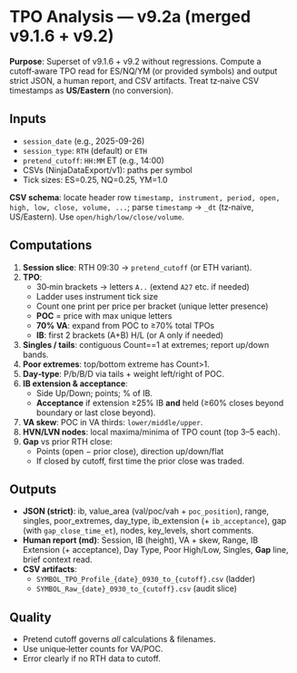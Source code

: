 # TPO Analysis — v9.2a (merged v9.1.6 + v9.2)

**Purpose**: Superset of v9.1.6 + v9.2 without regressions. Compute a cutoff‑aware TPO read for ES/NQ/YM (or provided symbols) and output strict JSON, a human report, and CSV artifacts. Treat tz‑naive CSV timestamps as **US/Eastern** (no conversion).

## Inputs
- `session_date` (e.g., 2025-09-26)
- `session_type`: `RTH` (default) or `ETH`
- `pretend_cutoff`: `HH:MM` ET (e.g., 14:00)
- CSVs (NinjaDataExport/v1): paths per symbol
- Tick sizes: ES=0.25, NQ=0.25, YM=1.0

**CSV schema**: locate header row `timestamp, instrument, period, open, high, low, close, volume, ...`; parse `timestamp` → `_dt` (tz‑naive, US/Eastern). Use `open/high/low/close/volume`.

## Computations
1) **Session slice**: RTH 09:30 → `pretend_cutoff` (or ETH variant).
2) **TPO**:
   - 30‑min brackets → letters `A..` (extend `A27` etc. if needed)
   - Ladder uses instrument tick size
   - Count one print per price per bracket (unique letter presence)
   - **POC** = price with max unique letters
   - **70% VA**: expand from POC to ≥70% total TPOs
   - **IB**: first 2 brackets (A+B) H/L (or A only if needed)
3) **Singles / tails**: contiguous Count==1 at extremes; report up/down bands.
4) **Poor extremes**: top/bottom extreme has Count>1.
5) **Day‑type**: P/b/B/D via tails + weight left/right of POC.
6) **IB extension & acceptance**:
   - Side Up/Down; points; % of IB.
   - **Acceptance** if extension ≥25% IB **and** held (≥60% closes beyond boundary or last close beyond).
7) **VA skew**: POC in VA thirds: `lower/middle/upper`.
8) **HVN/LVN nodes**: local maxima/minima of TPO count (top 3–5 each).
9) **Gap** vs prior RTH close:
   - Points (open − prior close), direction up/down/flat
   - If closed by cutoff, first time the prior close was traded.

## Outputs
- **JSON (strict)**: ib, value_area (val/poc/vah + `poc_position`), range, singles, poor_extremes, day_type, ib_extension (+ `ib_acceptance`), gap (with `gap_close_time_et`), nodes, key_levels, short comments.
- **Human report (md)**: Session, IB (height), VA + skew, Range, IB Extension (+ acceptance), Day Type, Poor High/Low, Singles, **Gap** line, brief context read.
- **CSV artifacts**:
  - `SYMBOL_TPO_Profile_{date}_0930_to_{cutoff}.csv` (ladder)
  - `SYMBOL_Raw_{date}_0930_to_{cutoff}.csv` (audit slice)

## Quality
- Pretend cutoff governs *all* calculations & filenames.
- Use unique‑letter counts for VA/POC.
- Error clearly if no RTH data to cutoff.
